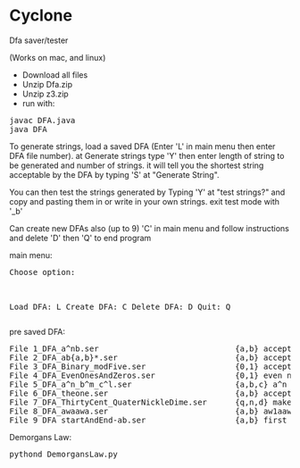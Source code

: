 # Cyclone
Dfa saver/tester

(Works on mac, and linux)
- Download all files
- Unzip Dfa.zip
- Unzip z3.zip
- run with:
<div><pre>
javac DFA.java
java DFA
</pre></div>

To generate strings, load a saved DFA (Enter 'L' in main menu then enter DFA file number).
at Generate strings type 'Y' then enter length of string to be generated and number of strings.
it will tell you the shortest string acceptable by the DFA by typing 'S' at "Generate String".

You can then test the strings generated by Typing 'Y' at "test strings?" and copy and pasting them
in or write in your own strings. exit test mode with '_b'

Can create new DFAs also (up to 9) 'C' in main menu and follow instructions and delete 'D' 
then 'Q' to end program

main menu:
<div><pre>
Choose option:<br>

  Load DFA: L
  Create DFA: C
  Delete DFA: D
  Quit: Q
</pre></div>
pre saved DFA:
<div><pre>
File 1_DFA_a^nb.ser                             {a,b} accepts a^nb
File 2_DFA_ab{a,b}*.ser                         {a,b} accepts ab{a,b}* 
File 3_DFA_Binary_modFive.ser                   {0,1} accepts binary strings which are a multiple of 5
File 4_DFA_EvenOnesAndZeros.ser                 {0,1} even number of 1s and even number of 0s
File 5_DFA_a^n_b^m_c^l.ser                      {a,b,c} a^n b^m c^l
File 6_DFA_theone.ser                           {a,b} accepts {a,b}*abb
File 7_DFA_ThirtyCent_QuaterNickleDime.ser      {q,n,d} make up 35c, q=25c n=5c d=10c
File 8_DFA_awaawa.ser                           {a,b} aw1aaw2a,    w2,w1={a,b}*
File 9_DFA_startAndEnd-ab.ser                   {a,b} first and last char is the same
</pre></div>


Demorgans Law: 
<div><pre>
pythond DemorgansLaw.py
</pre></div>
